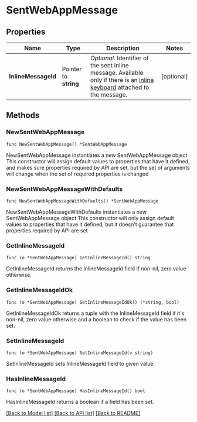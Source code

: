 # SentWebAppMessage

## Properties

Name | Type | Description | Notes
------------ | ------------- | ------------- | -------------
**InlineMessageId** | Pointer to **string** | *Optional*. Identifier of the sent inline message. Available only if there is an [inline keyboard](https://core.telegram.org/bots/api/#inlinekeyboardmarkup) attached to the message. | [optional] 

## Methods

### NewSentWebAppMessage

`func NewSentWebAppMessage() *SentWebAppMessage`

NewSentWebAppMessage instantiates a new SentWebAppMessage object
This constructor will assign default values to properties that have it defined,
and makes sure properties required by API are set, but the set of arguments
will change when the set of required properties is changed

### NewSentWebAppMessageWithDefaults

`func NewSentWebAppMessageWithDefaults() *SentWebAppMessage`

NewSentWebAppMessageWithDefaults instantiates a new SentWebAppMessage object
This constructor will only assign default values to properties that have it defined,
but it doesn't guarantee that properties required by API are set

### GetInlineMessageId

`func (o *SentWebAppMessage) GetInlineMessageId() string`

GetInlineMessageId returns the InlineMessageId field if non-nil, zero value otherwise.

### GetInlineMessageIdOk

`func (o *SentWebAppMessage) GetInlineMessageIdOk() (*string, bool)`

GetInlineMessageIdOk returns a tuple with the InlineMessageId field if it's non-nil, zero value otherwise
and a boolean to check if the value has been set.

### SetInlineMessageId

`func (o *SentWebAppMessage) SetInlineMessageId(v string)`

SetInlineMessageId sets InlineMessageId field to given value.

### HasInlineMessageId

`func (o *SentWebAppMessage) HasInlineMessageId() bool`

HasInlineMessageId returns a boolean if a field has been set.


[[Back to Model list]](../README.md#documentation-for-models) [[Back to API list]](../README.md#documentation-for-api-endpoints) [[Back to README]](../README.md)


